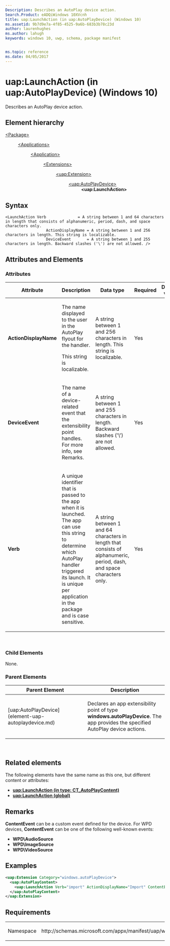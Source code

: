 ```yaml
---
Description: Describes an AutoPlay device action.
Search.Product: eADQiWindows 10XVcnh
title: uap:LaunchAction (in uap:AutoPlayDevice) (Windows 10)
ms.assetid: 9b7d9e7a-4f85-4525-9a6b-683b3b78c23d
author: laurenhughes
ms.author: lahugh
keywords: windows 10, uwp, schema, package manifest


ms.topic: reference
ms.date: 04/05/2017
---
```


# uap:LaunchAction (in uap:AutoPlayDevice) (Windows 10)


Describes an AutoPlay device action.

## Element hierarchy

<dl>
<dt><a href="element-package.md">&lt;Package&gt;</a></dt>
<dd>
<dl>
<dt><a href="element-applications.md">&lt;Applications&gt;</a></dt>
<dd>
<dl>
<dt><a href="element-application.md">&lt;Application&gt;</a></dt>
<dd>
<dl>
<dt><a href="element-1-extensions.md">&lt;Extensions&gt;</a></dt>
<dd>
<dl>
<dt><a href="element-uap-extension.md">&lt;uap:Extension&gt;</a></dt>
<dd>
<dl>
<dt><a href="element-uap-autoplaydevice.md">&lt;uap:AutoPlayDevice&gt;</a></dt>
<dd><b>&lt;uap:LaunchAction&gt;</b></dd>
</dl>
</dd>
</dl>
</dd>
</dl>
</dd>
</dl>
</dd>
</dl>
</dd>
</dl>

## Syntax

``` syntax
<LaunchAction Verb              = A string between 1 and 64 characters in length that consists of alphanumeric, period, dash, and space characters only.
                  ActionDisplayName = A string between 1 and 256 characters in length. This string is localizable. 
                  DeviceEvent       = A string between 1 and 255 characters in length. Backward slashes ('\') are not allowed. />
```

## Attributes and Elements


### Attributes

<table>
<colgroup>
<col width="20%" />
<col width="20%" />
<col width="20%" />
<col width="20%" />
<col width="20%" />
</colgroup>
<thead>
<tr class="header">
<th>Attribute</th>
<th>Description</th>
<th>Data type</th>
<th>Required</th>
<th>Default value</th>
</tr>
</thead>
<tbody>
<tr class="odd">
<td><strong>ActionDisplayName</strong></td>
<td><p>The name displayed to the user in the AutoPlay flyout for the handler.</p>
<p>This string is localizable. </p></td>
<td>A string between 1 and 256 characters in length. This string is localizable.</td>
<td>Yes</td>
<td></td>
</tr>
<tr class="even">
<td><strong>DeviceEvent</strong></td>
<td><p>The name of a device-related event that the extensibility point handles. For more info, see Remarks.</p></td>
<td>A string between 1 and 255 characters in length. Backward slashes ('\') are not allowed.</td>
<td>Yes</td>
<td></td>
</tr>
<tr class="odd">
<td><strong>Verb</strong></td>
<td><p>A unique identifier that is passed to the app when it is launched. The app can use this string to determine which AutoPlay handler triggered its launch. It is unique per application in the package and is case sensitive.</p></td>
<td>A string between 1 and 64 characters in length that consists of alphanumeric, period, dash, and space characters only.</td>
<td>Yes</td>
<td></td>
</tr>
</tbody>
</table>

 

### Child Elements

None.

### Parent Elements

<table>
<colgroup>
<col width="50%" />
<col width="50%" />
</colgroup>
<thead>
<tr class="header">
<th>Parent Element</th>
<th>Description</th>
</tr>
</thead>
<tbody>
<tr class="odd">
<td>[uap:AutoPlayDevice](element-uap-autoplaydevice.md)</td>
<td><p>Declares an app extensibility point of type <strong>windows.autoPlayDevice</strong>. The app provides the specified AutoPlay device actions.</p></td>
</tr>
</tbody>
</table>

 

## Related elements


The following elements have the same name as this one, but different content or attributes:

-   **[uap:LaunchAction (in type: CT_AutoPlayContent)](element-uap-launchaction.md)**
-   **[uap:LaunchAction (global)](element-2-uap-launchaction.md)**

## Remarks

**ContentEvent** can be a custom event defined for the device. For WPD devices, **ContentEvent** can be one of the following well-known events:

-   **WPD\\AudioSource**
-   **WPD\\ImageSource**
-   **WPD\\VideoSource**

## Examples

```XML
<uap:Extension Category="windows.autoPlayDevice">
  <uap:AutoPlayContent>
    <uap:LaunchAction Verb="import" ActionDisplayName="Import" ContentEvent="WPD\ImageSource"/>
  </uap:AutoPlayContent>
</uap:Extension>
```

## Requirements

<table>
<colgroup>
<col width="50%" />
<col width="50%" />
</colgroup>
<tbody>
<tr class="odd">
<td><p>Namespace</p></td>
<td><p>http://schemas.microsoft.com/appx/manifest/uap/windows10</p></td>
</tr>
</tbody>
</table>

 

 



